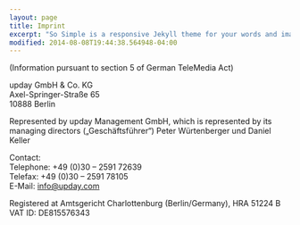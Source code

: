 ```yaml
---
layout: page
title: Imprint
excerpt: "So Simple is a responsive Jekyll theme for your words and images."
modified: 2014-08-08T19:44:38.564948-04:00
---
```

(Information pursuant to section 5 of German TeleMedia Act)

upday GmbH & Co. KG<br>
Axel-Springer-Straße 65<br>
10888 Berlin

Represented by upday Management GmbH, which is represented by its managing directors („Geschäftsführer“) Peter Würtenberger und Daniel Keller

Contact:<br>
Telephone: +49 (0)30 – 2591 72639<br>
Telefax: +49 (0)30 – 2591 78105<br>
E-Mail: info@upday.com

Registered at Amtsgericht Charlottenburg (Berlin/Germany), HRA 51224 B
VAT ID: DE815576343

